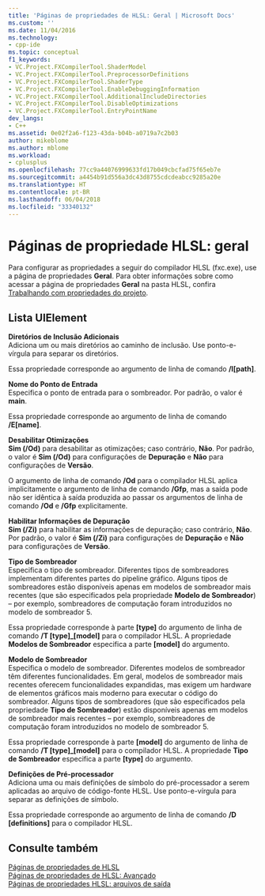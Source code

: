 ```yaml
---
title: 'Páginas de propriedades de HLSL: Geral | Microsoft Docs'
ms.custom: ''
ms.date: 11/04/2016
ms.technology:
- cpp-ide
ms.topic: conceptual
f1_keywords:
- VC.Project.FXCompilerTool.ShaderModel
- VC.Project.FXCompilerTool.PreprocessorDefinitions
- VC.Project.FXCompilerTool.ShaderType
- VC.Project.FXCompilerTool.EnableDebuggingInformation
- VC.Project.FXCompilerTool.AdditionalIncludeDirectories
- VC.Project.FXCompilerTool.DisableOptimizations
- VC.Project.FXCompilerTool.EntryPointName
dev_langs:
- C++
ms.assetid: 0e02f2a6-f123-43da-b04b-a0719a7c2b03
author: mikeblome
ms.author: mblome
ms.workload:
- cplusplus
ms.openlocfilehash: 77cc9a44076999633fd17b049cbcfad75f65eb7e
ms.sourcegitcommit: a4454b91d556a3dc43d8755cdcdeabcc9285a20e
ms.translationtype: HT
ms.contentlocale: pt-BR
ms.lasthandoff: 06/04/2018
ms.locfileid: "33340132"
---
```

# <a name="hlsl-property-pages-general"></a>Páginas de propriedade HLSL: geral
Para configurar as propriedades a seguir do compilador HLSL (fxc.exe), use a página de propriedades **Geral**. Para obter informações sobre como acessar a página de propriedades **Geral** na pasta HLSL, confira [Trabalhando com propriedades do projeto](../ide/working-with-project-properties.md).  
  
## <a name="uielement-list"></a>Lista UIElement  
 **Diretórios de Inclusão Adicionais**  
 Adiciona um ou mais diretórios ao caminho de inclusão. Use ponto-e-vírgula para separar os diretórios.  
  
 Essa propriedade corresponde ao argumento de linha de comando **/I[path]**.  
  
 **Nome do Ponto de Entrada**  
 Especifica o ponto de entrada para o sombreador. Por padrão, o valor é **main**.  
  
 Essa propriedade corresponde ao argumento de linha de comando **/E[name]**.  
  
 **Desabilitar Otimizações**  
 **Sim (/Od)** para desabilitar as otimizações; caso contrário, **Não**. Por padrão, o valor é **Sim (/Od)** para configurações de **Depuração** e **Não** para configurações de **Versão**.  
  
 O argumento de linha de comando **/Od** para o compilador HLSL aplica implicitamente o argumento de linha de comando **/Gfp**, mas a saída pode não ser idêntica à saída produzida ao passar os argumentos de linha de comando **/Od** e **/Gfp** explicitamente.  
  
 **Habilitar Informações de Depuração**  
 **Sim (/Zi)** para habilitar as informações de depuração; caso contrário, **Não**. Por padrão, o valor é **Sim (/Zi)** para configurações de **Depuração** e **Não** para configurações de **Versão**.  
  
 **Tipo de Sombreador**  
 Especifica o tipo de sombreador. Diferentes tipos de sombreadores implementam diferentes partes do pipeline gráfico. Alguns tipos de sombreadores estão disponíveis apenas em modelos de sombreador mais recentes (que são especificados pela propriedade **Modelo de Sombreador**) – por exemplo, sombreadores de computação foram introduzidos no modelo de sombreador 5.  
  
 Essa propriedade corresponde à parte **[type]** do argumento de linha de comando **/T [type]_[model]** para o compilador HLSL. A propriedade **Modelos de Sombreador** especifica a parte **[model]** do argumento.  
  
 **Modelo de Sombreador**  
 Especifica o modelo de sombreador. Diferentes modelos de sombreador têm diferentes funcionalidades. Em geral, modelos de sombreador mais recentes oferecem funcionalidades expandidas, mas exigem um hardware de elementos gráficos mais moderno para executar o código do sombreador. Alguns tipos de sombreadores (que são especificados pela propriedade **Tipo de Sombreador**) estão disponíveis apenas em modelos de sombreador mais recentes – por exemplo, sombreadores de computação foram introduzidos no modelo de sombreador 5.  
  
 Essa propriedade corresponde à parte **[model]** do argumento de linha de comando **/T [type]_[model]** para o compilador HLSL. A propriedade **Tipo de Sombreador** especifica a parte **[type]** do argumento.  
  
 **Definições de Pré-processador**  
 Adiciona uma ou mais definições de símbolo do pré-processador a serem aplicadas ao arquivo de código-fonte HLSL. Use ponto-e-vírgula para separar as definições de símbolo.  
  
 Essa propriedade corresponde ao argumento de linha de comando **/D [definitions]** para o compilador HLSL.  
  
## <a name="see-also"></a>Consulte também  
 [Páginas de propriedades de HLSL](../ide/hlsl-property-pages.md)   
 [Páginas de propriedades de HLSL: Avançado](../ide/hlsl-property-pages-advanced.md)   
 [Páginas de propriedades HLSL: arquivos de saída](../ide/hlsl-property-pages-output-files.md)